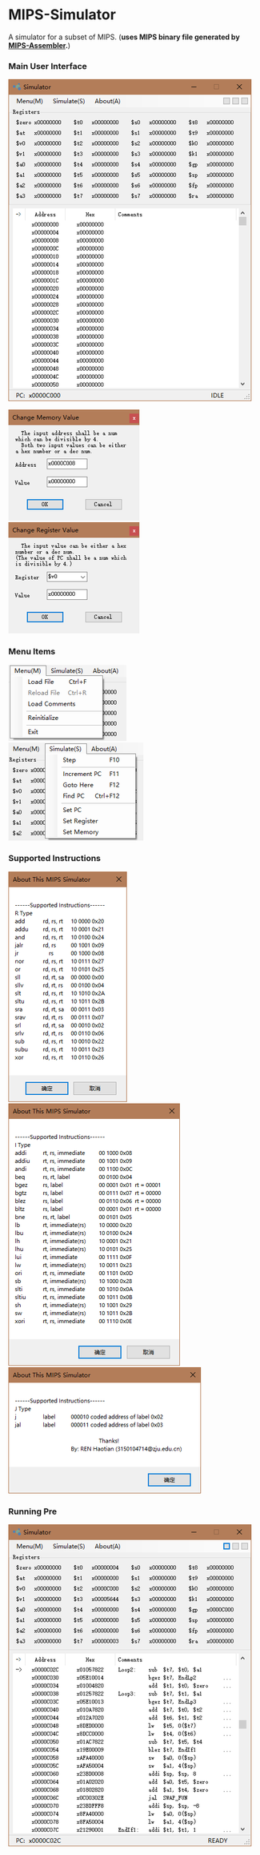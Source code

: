 # MIPS-Simulator
A simulator for a subset of MIPS. (**uses MIPS binary file generated by [MIPS-Assembler](https://github.com/EveryTian/MIPS-Assembler).**)

### Main User Interface

![](simulator.png)

![](change_memory_value.png "Change memory value")![](Change_register_value.png "Change register value")

### Menu Items

![](menu.png "Menu")![](simulate.png "Simulate")

### Supported Instructions

![](about1.png "R Type")![](about2.png "I Type")![](about3.png "J Type")

### Running Pre

![](running.png)